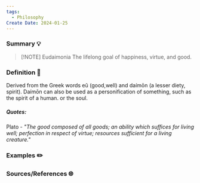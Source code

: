 ```yaml
---
tags:
  - Philosophy
Create Date: 2024-01-25
---
```

### Summary 💡


> [!NOTE] Eudaimonia
> The lifelong goal of happiness, virtue, and good.

### Definition 📖
Derived from the Greek words eû (good,well) and daímōn (a lesser diety, spirit). Daímōn can also be used as a personification of something, such as the spirit of a human. or the soul.
##### Quotes:
Plato - *"The good composed of all goods; an ability which suffices for living well; perfection in respect of virtue; resources sufficient for a living creature."*

### Examples ✏️

### Sources/References 🌐 
